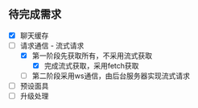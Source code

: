 ## 待完成需求

+ [x] 聊天缓存
+ [ ] 请求通信 - 流式请求
  + [x] 第一阶段先获取所有，不采用流式获取
    + [x] 完成流式获取，采用fetch获取
  + [ ] 第二阶段采用ws通信，由后台服务器实现流式请求
+ [ ] 预设面具
+ [ ] 升级处理
